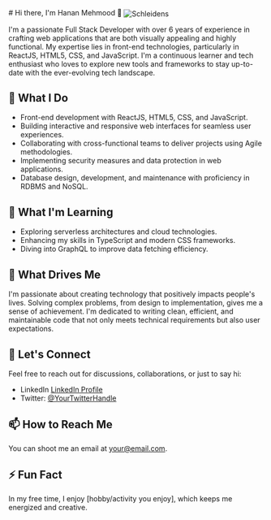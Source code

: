 <div style={{textAlign: center}}>
# Hi there, I'm Hanan Mehmood 👋

<img align="center" alt="Schleidens" src="https://cdn.dribbble.com/users/1059583/screenshots/4171367/coding-freak.gif" />

I'm a passionate Full Stack Developer with over 6 years of experience in crafting web applications that are both visually appealing and highly functional. My expertise lies in front-end technologies, particularly in ReactJS, HTML5, CSS, and JavaScript. I'm a continuous learner and tech enthusiast who loves to explore new tools and frameworks to stay up-to-date with the ever-evolving tech landscape.

## 🔭 What I Do

- Front-end development with ReactJS, HTML5, CSS, and JavaScript.
- Building interactive and responsive web interfaces for seamless user experiences.
- Collaborating with cross-functional teams to deliver projects using Agile methodologies.
- Implementing security measures and data protection in web applications.
- Database design, development, and maintenance with proficiency in RDBMS and NoSQL.

## 🌱 What I'm Learning

- Exploring serverless architectures and cloud technologies.
- Enhancing my skills in TypeScript and modern CSS frameworks.
- Diving into GraphQL to improve data fetching efficiency.

## 🚀 What Drives Me

I'm passionate about creating technology that positively impacts people's lives. Solving complex problems, from design to implementation, gives me a sense of achievement. I'm dedicated to writing clean, efficient, and maintainable code that not only meets technical requirements but also user expectations.

## 💬 Let's Connect

Feel free to reach out for discussions, collaborations, or just to say hi:

- LinkedIn [LinkedIn Profile](https://linkedin.com/in/hanan-mehmood)
- Twitter: [@YourTwitterHandle](https://twitter.com/your-handle)

## 📫 How to Reach Me

You can shoot me an email at [your@email.com](mailto:hanan.mehmood@ymail.com).

## ⚡ Fun Fact

In my free time, I enjoy [hobby/activity you enjoy], which keeps me energized and creative.

<!--
Badges, GitHub stats, and other cool widgets can go here.
-->



<!--

- 🔭 I’m currently working on ...
 
- 🌱 I’m currently learning ...
- 👯 I’m looking to collaborate on ...
- 🤔 I’m looking for help with ...
- 💬 Ask me about ...
- 📫 How to reach me: ...
- 😄 Pronouns: ...
- ⚡ Fun fact: ...
-->
</div>
